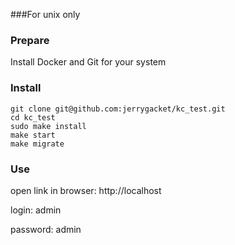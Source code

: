 ###For unix only

### Prepare
Install Docker and Git for your system

### Install
```shell
git clone git@github.com:jerrygacket/kc_test.git
cd kc_test
sudo make install
make start
make migrate
```

### Use
open link in browser: http://localhost

login: admin

password: admin
